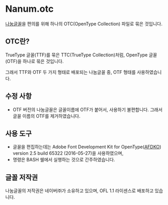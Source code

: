 Nanum.otc
=========

[나눔글꼴](http://hangeul.naver.com/2017/nanum)을 편의를 위해 하나의 OTC(OpenType Collection) 파일로 묶은 것입니다.

OTC란?
------

TrueType 글꼴(TTF)를 묶은 TTC(TrueType Collection)처럼, OpenType 글꼴(OTF)을 하나로 묶은 것입니다.

그래서 TTF와 OTF 두 가지 형태로 배포되는 나눔글꼴 중, OTF 형태를 사용하였습니다.

수정 사항
---------

* OTF 버전의 나눔글꼴은 글꼴이름에 OTF가 붙어서, 사용하기 불편합니다. 그래서 글꼴 이름의 OTF를 제거하였습니다.

사용 도구
---------

* 글꼴을 편집하는데는 Adobe Font Development Kit for OpenType([AFDKO](https://www.adobe.com/devnet/opentype/afdko.html)) version 2.5 build 65322 (2016-05-27)을 사용하였으며,
* 명령은 BASH 쉘에서 실행하는 것으로 간주하였습니다.

글꼴 저작권
-----------

나눔글꼴의 저작권은 네이버㈜가 소유하고 있으며, OFL 1.1 라이센스로 배포하고 있습니다.
